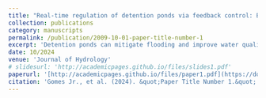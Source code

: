 ```yaml
---
title: "Real-time regulation of detention ponds via feedback control: Balancing flood mitigation and water quality"
collection: publications
category: manuscripts
permalink: /publication/2009-10-01-paper-title-number-1
excerpt: 'Detention ponds can mitigate flooding and improve water quality by allowing the settlement of pollutants. Typically, they are operated with fully open orifices and weirs (i.e., passive control). Active controls can improve the performance of these systems: orifices can be retrofitted with controlled valves, and spillways can have controllable gates.  The real-time optimal operation of its hydraulic devices can be achieved with techniques such as Model Predictive Control (MPC). A distributed quasi-2D hydrologic-hydrodynamic coupled with a reservoir flood routing model is developed and integrated with an MPC algorithm to estimate the operation of valves and movable gates in real-time. The control optimization problem is adapted to switch from a flood-related algorithm focusing on mitigating floods to a heuristic objective function that aims to increase the detention time when no inflow hydrographs are predicted. The case studies show the potential results of applying the methods developed in a catchment in Sao Paulo, Brazil. The performance of MPC compared to alternatives that do not change the operation over time with either fully or partially open valves and gates are tested. Comparisons with HEC-RAS 2D indicate volume and peak flow errors of approximately 1.4%  and 0.91% for the watershed module. Simulating two consecutive 10-year storms shows that the MPC strategy can achieve peak flow reductions of 79%. In contrast, the passive scenario has nearly half of the performance (41%). A 1-year continuous simulation results show that the passive scenario with 25% of the valves opened can treat 12% more runoff compared to the developed MPC approach, with an average detention time of approximately 6 hours. For the MPC approach, however, the average detention time is nearly 14 hours, indicating that both control techniques can treat similar volumes; however, the proxy water quality for the MPC approach is enhanced due to the longer detention times achieved.'
date: 10/2024
venue: 'Journal of Hydrology'
# slidesurl: 'http://academicpages.github.io/files/slides1.pdf'
paperurl: '[http://academicpages.github.io/files/paper1.pdf](https://doi.org/10.1016/j.jhydrol.2024.131866)'
citation: 'Gomes Jr., et al. (2024). &quot;Paper Title Number 1.&quot; <i>Journal 1</i>. 1(1).'
---
```


